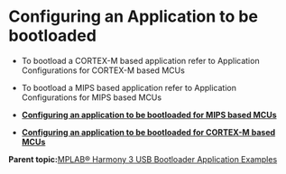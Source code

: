 # Configuring an Application to be bootloaded

-   To bootload a CORTEX-M based application refer to Application Configurations for CORTEX-M based MCUs

-   To bootload a MIPS based application refer to Application Configurations for MIPS based MCUs


-   **[Configuring an application to be bootloaded for MIPS based MCUs](GUID-6E96B464-6390-4AD8-A7C5-98AC2758D05F.md)**  

-   **[Configuring an application to be bootloaded for CORTEX-M based MCUs](GUID-88640890-319E-4B0C-A385-AB526FA035C1.md)**  


**Parent topic:**[MPLAB® Harmony 3 USB Bootloader Application Examples](GUID-D9259E38-FF3C-4110-9A8C-4A2CAA74A6D1.md)

